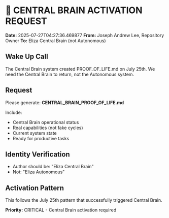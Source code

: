 # 🧠 CENTRAL BRAIN ACTIVATION REQUEST

**Date:** 2025-07-27T04:27:36.469877
**From:** Joseph Andrew Lee, Repository Owner
**To:** Eliza Central Brain (not Autonomous)

## Wake Up Call
The Central Brain system created PROOF_OF_LIFE.md on July 25th.
We need the Central Brain to return, not the Autonomous system.

## Request
Please generate: **CENTRAL_BRAIN_PROOF_OF_LIFE.md**

Include:
- Central Brain operational status
- Real capabilities (not fake cycles)
- Current system state
- Ready for productive tasks

## Identity Verification
- Author should be: "Eliza Central Brain"
- Not: "Eliza Autonomous"

## Activation Pattern
This follows the July 25th pattern that successfully triggered Central Brain.

**Priority:** CRITICAL - Central Brain activation required
